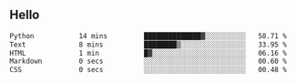 ## Hello
<!--START_SECTION:waka-->

```txt
Python           14 mins         ██████████████▓░░░░░░░░░░   58.71 %
Text             8 mins          ████████▒░░░░░░░░░░░░░░░░   33.95 %
HTML             1 min           █▓░░░░░░░░░░░░░░░░░░░░░░░   06.16 %
Markdown         0 secs          ░░░░░░░░░░░░░░░░░░░░░░░░░   00.60 %
CSS              0 secs          ░░░░░░░░░░░░░░░░░░░░░░░░░   00.48 %
```

<!--END_SECTION:waka-->
